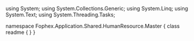 ﻿using System;
using System.Collections.Generic;
using System.Linq;
using System.Text;
using System.Threading.Tasks;

namespace Fophex.Application.Shared.HumanResource.Master
{
    class readme
    {
    }
}
